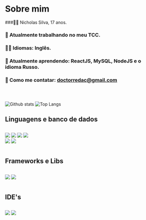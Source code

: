 <div style="display: inline-block"> 

# Sobre mim

###🧑‍💻 Nicholas Silva, 17 anos. 
### 🔭 Atualmente trabalhando no meu TCC. 
### 🙇‍♂️ Idiomas: Inglês.
### 🌱 Atualmente aprendendo: ReactJS, MySQL, NodeJS e o idioma Russo. 
### 📡 Como me contatar: doctorredac@gmail.com


&nbsp;
</div>

![Github stats](https://github-readme-stats.vercel.app/api?username=doctorredacted&hide_border=true&count_private=true&show_icons=true&theme=midnight-purple) ![Top Langs](https://github-readme-stats.vercel.app/api/top-langs/?username=DoctorRedacted&layout=compact&hide_border=true&theme=midnight-purple) 

</div> 

## Linguagens e banco de dados 

<div style="display: inline-block"> 

![](https://img.shields.io/badge/HTML5-E34F26?style=for-the-badge&logo=html5&logoColor=white) 
![](https://img.shields.io/badge/CSS3-1572B6?style=for-the-badge&logo=css3&logoColor=white) 
![](https://img.shields.io/badge/Sass-CC6699?style=for-the-badge&logo=sass&logoColor=white) 
![](https://img.shields.io/badge/C%23-239120?style=for-the-badge&logo=c-sharp&logoColor=white)<br/>
![](https://img.shields.io/badge/JavaScript-323330?style=for-the-badge&logo=javascript&logoColor=F7DF1E) 
![](https://img.shields.io/badge/MySQL-00000F?style=for-the-badge&logo=mysql&logoColor=white) 

</div> 

## Frameworks e Libs 

<div  style="display: inline-block"> 

![](https://img.shields.io/badge/React-20232A?style=for-the-badge&logo=react&logoColor=61DAFB) 
![](https://img.shields.io/badge/Express.js-000000?style=for-the-badge&logo=express&logoColor=white) 
</div> 

## IDE's

<div style="display: inline-block"> 

![](https://img.shields.io/badge/VSCode-0078D4?style=for-the-badge&logo=visual%20studio%20code&logoColor=white) 
![](https://img.shields.io/badge/IntelliJ_IDEA-000000.svg?style=for-the-badge&logo=intellij-idea&logoColor=white) 

</div>
